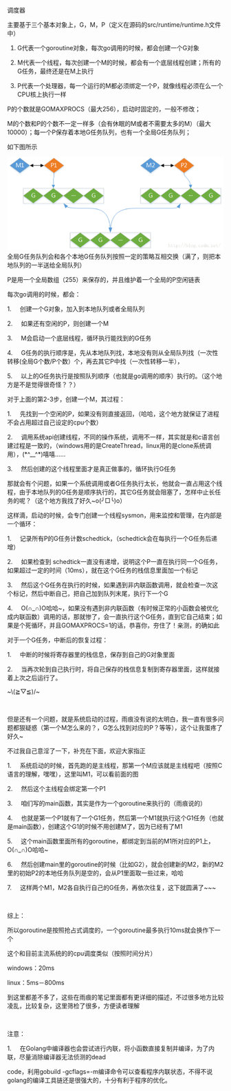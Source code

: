 调度器

主要基于三个基本对象上，G，M，P（定义在源码的src/runtime/runtime.h文件中）

1. G代表一个goroutine对象，每次go调用的时候，都会创建一个G对象

2. M代表一个线程，每次创建一个M的时候，都会有一个底层线程创建；所有的G任务，最终还是在M上执行

3. P代表一个处理器，每一个运行的M都必须绑定一个P，就像线程必须在么一个CPU核上执行一样

P的个数就是GOMAXPROCS（最大256），启动时固定的，一般不修改；

M的个数和P的个数不一定一样多（会有休眠的M或者不需要太多的M）（最大10000）；每一个P保存着本地G任务队列，也有一个全局G任务队列；

如下图所示

![](/assets/queue.png)全局G任务队列会和各个本地G任务队列按照一定的策略互相交换（满了，则把本地队列的一半送给全局队列）

P是用一个全局数组（255）来保存的，并且维护着一个全局的P空闲链表

每次go调用的时候，都会：

1.     创建一个G对象，加入到本地队列或者全局队列

2.     如果还有空闲的P，则创建一个M

3.     M会启动一个底层线程，循环执行能找到的G任务

4.     G任务的执行顺序是，先从本地队列找，本地没有则从全局队列找（一次性转移\(全局G个数/P个数）个，再去其它P中找（一次性转移一半），

5.     以上的G任务执行是按照队列顺序（也就是go调用的顺序）执行的。（这个地方是不是觉得很奇怪？？）

对于上面的第2-3步，创建一个M，其过程：

1.     先找到一个空闲的P，如果没有则直接返回，（哈哈，这个地方就保证了进程不会占用超过自己设定的cpu个数）

2.     调用系统api创建线程，不同的操作系统，调用不一样，其实就是和c语言创建过程是一致的，（windows用的是CreateThread，linux用的是clone系统调用），\(\*^\_\_^\*\)嘻嘻……

3.     然后创建的这个线程里面才是真正做事的，循环执行G任务

那就会有个问题，如果一个系统调用或者G任务执行太长，他就会一直占用这个线程，由于本地队列的G任务是顺序执行的，其它G任务就会阻塞了，怎样中止长任务的呢？（这个地方我找了好久~o\(╯□╰\)o）

这样滴，启动的时候，会专门创建一个线程sysmon，用来监控和管理，在内部是一个循环：

1.     记录所有P的G任务计数schedtick，（schedtick会在每执行一个G任务后递增）

2.     如果检查到 schedtick一直没有递增，说明这个P一直在执行同一个G任务，如果超过一定的时间（10ms），就在这个G任务的栈信息里面加一个标记

3.     然后这个G任务在执行的时候，如果遇到非内联函数调用，就会检查一次这个标记，然后中断自己，把自己加到队列末尾，执行下一个G

4.     O\(∩\_∩\)O哈哈~，如果没有遇到非内联函数（有时候正常的小函数会被优化成内联函数）调用的话，那就惨了，会一直执行这个G任务，直到它自己结束；如果是个死循环，并且GOMAXPROCS=1的话，恭喜你，夯住了！亲测，的确如此

对于一个G任务，中断后的恢复过程：

1.     中断的时候将寄存器里的栈信息，保存到自己的G对象里面

2.     当再次轮到自己执行时，将自己保存的栈信息复制到寄存器里面，这样就接着上次之后运行了。

 ~\\(≧▽≦\)/~

 

但是还有一个问题，就是系统启动的过程，雨痕没有说的太明白，我一直有很多问题都狠疑惑（第一个M怎么来的？，G怎么找到对应的P？等等），这个让我蛋疼了好久~

不过我自己意淫了一下，补充在下面，欢迎大家指正

1.     系统启动的时候，首先跑的是主线程，那第一个M应该就是主线程吧（按照C语言的理解，嘿嘿），这里叫M1，可以看前面的图

2.     然后这个主线程会绑定第一个P1

3.     咱们写的main函数，其实是作为一个goroutine来执行的（雨痕说的）

4.     也就是第一个P1就有了一个G1任务，然后第一个M1就执行这个G1任务（也就是main函数），创建这个G1的时候不用创建M了，因为已经有了M1

5.     这个main函数里面所有的goroutine，都绑定到当前的M1所对应的P1上，O\(∩\_∩\)O哈哈~

6.     然后创建main里的goroutine的时候（比如G2），就会创建新的M2，新的M2里的初始P2的本地任务队列是空的，会从P1里面取一些过来，哈哈

7.     这样两个M1，M2各自执行自己的G任务，再依次往复，这下就圆满了~~~

 

综上：

所以goroutine是按照抢占式调度的，一个goroutine最多执行10ms就会换作下一个

这个和目前主流系统的的cpu调度类似（按照时间分片）

windows：20ms

linux：5ms－800ms

到这里都差不多了，这些在雨痕的笔记里面都有更详细的描述，不过很多地方比较凌乱，比较复杂，这里筛检了很多，方便读者理解

 

注意：

1.     在Golang中编译器也会尝试进行内联，将小函数直接复制并编译，为了内联，尽量消除编译器无法侦测的dead

 code，利用gobuild -gcflags=-m编译命令可以查看程序内联状态，不得不说golang的编译工具链还是很强大的，十分有利于程序的优化。

